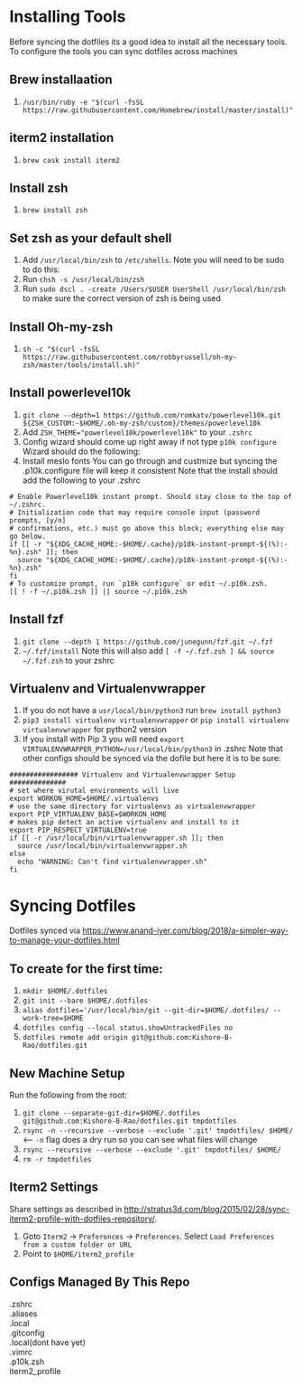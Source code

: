# Installing Tools
Before syncing the dotfiles its a good idea to install all the necessary tools. To configure the tools you can sync dotfiles across machines

## Brew installaation
1. `/usr/bin/ruby -e "$(curl -fsSL https://raw.githubusercontent.com/Homebrew/install/master/install)"`

## iterm2 installation
1. `brew cask install iterm2`

## Install zsh
1. `brew install zsh`

## Set zsh as your default shell
1. Add `/usr/local/bin/zsh` to `/etc/shells`. Note you will need to be sudo to do this:
2. Run `chsh -s /usr/local/bin/zsh`
3. Run `sudo dscl . -create /Users/$USER UserShell /usr/local/bin/zsh` to make sure the correct version of zsh is being used

## Install Oh-my-zsh
1. `sh -c "$(curl -fsSL https://raw.githubusercontent.com/robbyrussell/oh-my-zsh/master/tools/install.sh)"`

## Install powerlevel10k
1. `git clone --depth=1 https://github.com/romkatv/powerlevel10k.git ${ZSH_CUSTOM:-$HOME/.oh-my-zsh/custom}/themes/powerlevel10k`
2. Add `ZSH_THEME="powerlevel10k/powerlevel10k"` to your `.zshrc`
3. Config wizard should come up right away if not type `p10k configure`
  Wizard should do the following:
  1. Install meslo fonts 
  You can go through and custmize but syncing the .p10k.configure file will keep it consistent
  Note that the install should add the following to your .zshrc
  ```
  # Enable Powerlevel10k instant prompt. Should stay close to the top of ~/.zshrc.
  # Initialization code that may require console input (password prompts, [y/n]
  # confirmations, etc.) must go above this block; everything else may go below.
  if [[ -r "${XDG_CACHE_HOME:-$HOME/.cache}/p10k-instant-prompt-${(%):-%n}.zsh" ]]; then
    source "${XDG_CACHE_HOME:-$HOME/.cache}/p10k-instant-prompt-${(%):-%n}.zsh"
  fi
  # To customize prompt, run `p10k configure` or edit ~/.p10k.zsh.
  [[ ! -f ~/.p10k.zsh ]] || source ~/.p10k.zsh
  ```

## Install fzf
1. `git clone --depth 1 https://github.com/junegunn/fzf.git ~/.fzf`
2. `~/.fzf/install`
Note this will also add  `[ -f ~/.fzf.zsh ] && source ~/.fzf.zsh` to your zshrc

## Virtualenv and Virtualenvwrapper
1. If you do not have a `usr/local/bin/python3` run `brew install python3`
2. `pip3 install virtualenv virtualenvwrapper` or `pip install virtualenv virtualenvwrapper` for python2 version
3. If you install with Pip 3 you will need `export VIRTUALENVWRAPPER_PYTHON=/usr/local/bin/python3` in .zshrc
Note that other configs should be synced via the dofile but here it is to be sure:

```
################# Virtualenv and Virtualenvwrapper Setup ##############
# set where virutal environments will live
export WORKON_HOME=$HOME/.virtualenvs
# use the same directory for virtualenvs as virtualenvwrapper
export PIP_VIRTUALENV_BASE=$WORKON_HOME
# makes pip detect an active virtualenv and install to it
export PIP_RESPECT_VIRTUALENV=true
if [[ -r /usr/local/bin/virtualenvwrapper.sh ]]; then
  source /usr/local/bin/virtualenvwrapper.sh
else
  echo "WARNING: Can't find virtualenvwrapper.sh"
fi

```


# Syncing Dotfiles
Dotfiles synced via https://www.anand-iyer.com/blog/2018/a-simpler-way-to-manage-your-dotfiles.html

## To create for the first time:

1. `mkdir $HOME/.dotfiles`
2. `git init --bare $HOME/.dotfiles`
3. `alias dotfiles='/usr/local/bin/git --git-dir=$HOME/.dotfiles/ --work-tree=$HOME`
4. `dotfiles config --local status.showUntrackedFiles no`
5. `dotfiles remote add origin git@github.com:Kishore-B-Rao/dotfiles.git`

## New Machine Setup

Run the following from the root: <br/>
1. `git clone --separate-git-dir=$HOME/.dotfiles git@github.com:Kishore-B-Rao/dotfiles.git tmpdotfiles`
2. `rsync -n --recursive --verbose --exclude '.git' tmpdotfiles/ $HOME/` <-- `-n` flag does a dry run so you can see what files will change
3. `rsync --recursive --verbose --exclude '.git' tmpdotfiles/ $HOME/`
4. `rm -r tmpdotfiles`

## Iterm2 Settings
Share settings as described in http://stratus3d.com/blog/2015/02/28/sync-iterm2-profile-with-dotfiles-repository/. 

1. Goto `Iterm2` -> `Preferences` -> `Preferences`. Select `Load Preferences from a custom folder or URL`
2. Point to `$HOME/iterm2_profile`

## Configs Managed By This Repo
.zshrc <br/>
.aliases <br/>
.local <br/>
.gitconfig <br/>
.local(dont have yet)<br/>
.vimrc <br/>
.p10k.zsh <br/>
iterm2_profile <br />